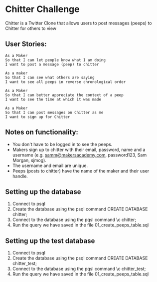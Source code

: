 Chitter Challenge
=================

Chitter is a Twitter Clone that allows users to post messages (peeps) to Chitter for others to view


User Stories:
-------

```
As a Maker
So that I can let people know what I am doing  
I want to post a message (peep) to chitter

As a maker
So that I can see what others are saying  
I want to see all peeps in reverse chronological order

As a Maker
So that I can better appreciate the context of a peep
I want to see the time at which it was made

As a Maker
So that I can post messages on Chitter as me
I want to sign up for Chitter

```

Notes on functionality:
------

* You don't have to be logged in to see the peeps.
* Makers sign up to chitter with their email, password, name and a username (e.g. samm@makersacademy.com, password123, Sam Morgan, sjmog).
* The username and email are unique.
* Peeps (posts to chitter) have the name of the maker and their user handle.

Setting up the database
--------------

1. Connect to psql
2. Create the database using the psql command CREATE DATABASE chitter;
3. Connect to the database using the pqsl command \c chitter;
4. Run the query we have saved in the file 01_create_peeps_table.sql

Setting up the test database
-----------

1. Connect to psql
2. Create the database using the psql command CREATE DATABASE chitter_test;
3. Connect to the database using the pqsl command \c chitter_test;
4. Run the query we have saved in the file 01_create_peeps_table.sql

